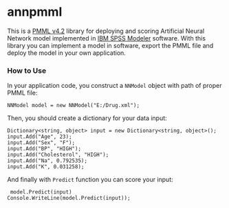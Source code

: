 # annpmml
This is a <a href="http://dmg.org/pmml/pmml-v4-2-1.html">PMML v4.2</a> library for deploying and scoring Artificial Neural Network model implemented in <a href="https://www.ibm.com/products/spss-modeler">IBM SPSS Modeler</a> software.
With this library you can implement a model in software, export the PMML file and deploy the model in your own application.
<h3>How to Use</h3>
<p>In your application code, you construct a <code>NNModel</code> object with path of proper PMML file:</p>
<code>NNModel model = new NNModel("E:/Drug.xml");</code>
<p>Then, you should create a dictionary for your data input:</p>
<code>Dictionary<span><</span>string, object<span>></span> input = new Dictionary<span><</span>string, object<span>></span>();</code>
  <code>input.Add("Age", 23);</code></br>
<code>input.Add("Sex", "F");</code></br>
<code>input.Add("BP", "HIGH");</code></br>
<code>input.Add("Cholesterol", "HIGH");</code></br>
<code>input.Add("Na", 0.792535);</code></br>
<code>input.Add("K", 0.031258);</code></br>
<p> And finally with <code>Predict</code> function you can score your input:</p> 
<code> model.Predict(input) </code></br>
<code>Console.WriteLine(model.Predict(input));</code>
